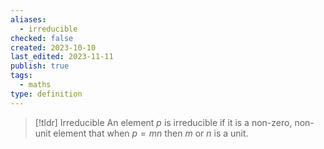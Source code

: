 ```yaml
---
aliases:
  - irreducible
checked: false
created: 2023-10-10
last_edited: 2023-11-11
publish: true
tags:
  - maths
type: definition
---
```

>[!tldr] Irreducible
>An element $p$ is irreducible if it is a non-zero, non-unit element that when $p = mn$ then $m$ or $n$ is a unit.

